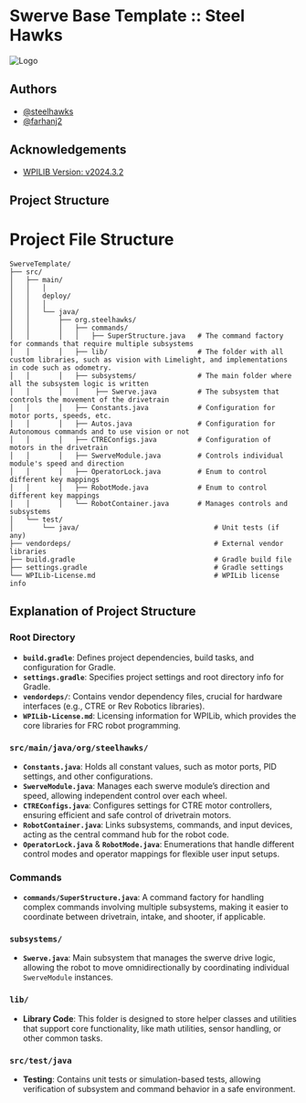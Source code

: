 

# Swerve Base Template :: Steel Hawks
![Logo](https://www.steelhawks.net/logo.svg)


## Authors

- [@steelhawks](https://www.github.com/steelhawks)
- [@farhanj2](https://www.github.com/farhanj2)


## Acknowledgements

 - [WPILIB Version: v2024.3.2](https://github.com/wpilibsuite/allwpilib/releases/tag/v2024.3.2)



## Project Structure

# Project File Structure

```plaintext
SwerveTemplate/
├── src/
│   ├── main/
│   │   │
│   │   deploy/
│   │   │
│   │   └── java/
│   │       ├── org.steelhawks/
│   │       │   ├── commands/
│   │       │   │   ├── SuperStructure.java   # The command factory for commands that require multiple subsystems
│   │       │   ├── lib/                      # The folder with all custom libraries, such as vision with Limelight, and implementations in code such as odometry.
│   │       │   ├── subsystems/               # The main folder where all the subsystem logic is written
│   │       │   │    ├── Swerve.java          # The subsystem that controls the movement of the drivetrain
│   │       │   ├── Constants.java            # Configuration for motor ports, speeds, etc.
│   │       │   ├── Autos.java                # Configuration for Autonomous commands and to use vision or not
│   │       │   ├── CTREConfigs.java          # Configuration of motors in the drivetrain
│   │       │   ├── SwerveModule.java         # Controls individual module's speed and direction
│   │       │   ├── OperatorLock.java         # Enum to control different key mappings
│   │       │   ├── RobotMode.java            # Enum to control different key mappings
│   │       │   └── RobotContainer.java       # Manages controls and subsystems
│   └── test/
│       └── java/                                 # Unit tests (if any)
├── vendordeps/                                   # External vendor libraries
├── build.gradle                                  # Gradle build file
├── settings.gradle                               # Gradle settings
└── WPILib-License.md                             # WPILib license info
```

## Explanation of Project Structure

### Root Directory
- **`build.gradle`**: Defines project dependencies, build tasks, and configuration for Gradle.
- **`settings.gradle`**: Specifies project settings and root directory info for Gradle.
- **`vendordeps/`**: Contains vendor dependency files, crucial for hardware interfaces (e.g., CTRE or Rev Robotics libraries).
- **`WPILib-License.md`**: Licensing information for WPILib, which provides the core libraries for FRC robot programming.

### `src/main/java/org/steelhawks/`
- **`Constants.java`**: Holds all constant values, such as motor ports, PID settings, and other configurations.
- **`SwerveModule.java`**: Manages each swerve module’s direction and speed, allowing independent control over each wheel.
- **`CTREConfigs.java`**: Configures settings for CTRE motor controllers, ensuring efficient and safe control of drivetrain motors.
- **`RobotContainer.java`**: Links subsystems, commands, and input devices, acting as the central command hub for the robot code.
- **`OperatorLock.java`** & **`RobotMode.java`**: Enumerations that handle different control modes and operator mappings for flexible user input setups.

### Commands
- **`commands/SuperStructure.java`**: A command factory for handling complex commands involving multiple subsystems, making it easier to coordinate between drivetrain, intake, and shooter, if applicable.

### `subsystems/`
- **`Swerve.java`**: Main subsystem that manages the swerve drive logic, allowing the robot to move omnidirectionally by coordinating individual `SwerveModule` instances.

### `lib/`
- **Library Code**: This folder is designed to store helper classes and utilities that support core functionality, like math utilities, sensor handling, or other common tasks.

### `src/test/java`
- **Testing**: Contains unit tests or simulation-based tests, allowing verification of subsystem and command behavior in a safe environment.
